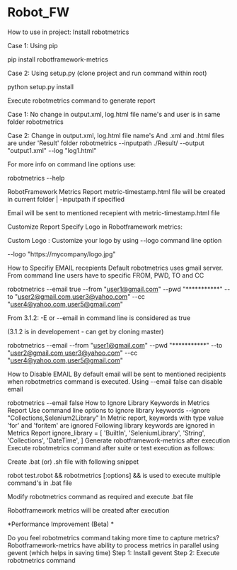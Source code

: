 # Robot_FW
How to use in project:
Install robotmetrics

Case 1: Using pip

pip install robotframework-metrics

Case 2: Using setup.py (clone project and run command within root)

python setup.py install

Execute robotmetrics command to generate report

Case 1: No change in output.xml, log.html file name's and user is in same folder
robotmetrics

Case 2: Change in output.xml, log.html file name's And .xml and .html files are under 'Result' folder
robotmetrics --inputpath ./Result/ --output "output1.xml" --log "log1.html"

For more info on command line options use:

robotmetrics --help

RobotFramework Metrics Report metric-timestamp.html file will be created in current folder | -inputpath if specified

Email will be sent to mentioned recepient with metric-timestamp.html file

Customize Report
Specify Logo in Robotframework metrics:

Custom Logo : Customize your logo by using --logo command line option

--logo "https://mycompany/logo.jpg"

How to Specifiy EMAIL recepients
Default robotmetrics uses gmail server. From command line users have to specific FROM, PWD, TO and CC

robotmetrics --email true --from "user1@gmail.com" --pwd "***********" --to "user2@gmail.com,user3@yahoo.com"
 --cc "user4@yahoo.com,user5@gmail.com" 

From 3.1.2: -E or --email in command line is considered as true

(3.1.2 is in developement - can get by cloning master)

robotmetrics --email --from "user1@gmail.com" --pwd "***********" --to "user2@gmail.com,user3@yahoo.com"
 --cc "user4@yahoo.com,user5@gmail.com"

How to Disable EMAIL
By default email will be sent to mentioned recipients when robotmetrics command is executed. Using --email false can disable email

robotmetrics --email false
How to Ignore Library Keywords in Metrics Report
Use command line options to ignore library keywords
--ignore "Collections,Selenium2Library"
In Metric report, keywords with type value 'for' and 'foritem' are ignored
Following library keywords are ignored in Metrics Report
ignore_library = [
 'BuiltIn',
 'SeleniumLibrary',
 'String',
 'Collections',
 'DateTime',
] 
Generate robotframework-metrics after execution
Execute robotmetrics command after suite or test execution as follows:

Create .bat (or) .sh file with following snippet

robot test.robot &&
robotmetrics [:options]
&& is used to execute multiple command's in .bat file

Modify robotmetrics command as required and execute .bat file

Robotframework metrics will be created after execution

*Performance Improvement (Beta) *

Do you feel robotmetrics command taking more time to capture metrics? Robotframework-metrics have ability to process metrics in parallel using gevent (which helps in saving time)
Step 1: Install gevent
Step 2: Execute robotmetrics command
